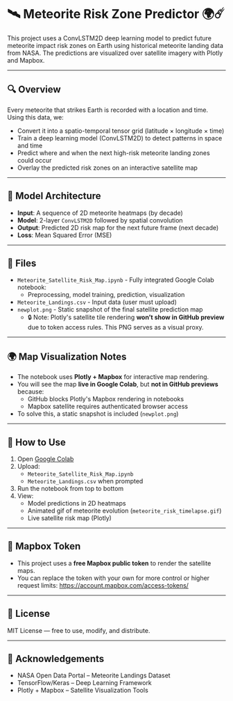 # 🛰️ Meteorite Risk Zone Predictor 🌍☄️

This project uses a ConvLSTM2D deep learning model to predict future meteorite impact risk zones on Earth using historical meteorite landing data from NASA. The predictions are visualized over satellite imagery with Plotly and Mapbox.

---

## 🔍 Overview

Every meteorite that strikes Earth is recorded with a location and time. Using this data, we:
- Convert it into a spatio-temporal tensor grid (latitude × longitude × time)
- Train a deep learning model (ConvLSTM2D) to detect patterns in space and time
- Predict where and when the next high-risk meteorite landing zones could occur
- Overlay the predicted risk zones on an interactive satellite map

---

## 🧠 Model Architecture

- **Input**: A sequence of 2D meteorite heatmaps (by decade)
- **Model**: 2-layer `ConvLSTM2D` followed by spatial convolution
- **Output**: Predicted 2D risk map for the next future frame (next decade)
- **Loss**: Mean Squared Error (MSE)

---

## 📂 Files

- `Meteorite_Satellite_Risk_Map.ipynb` - Fully integrated Google Colab notebook:
  - Preprocessing, model training, prediction, visualization
- `Meteorite_Landings.csv` - Input data (user must upload)
- `newplot.png` - Static snapshot of the final satellite prediction map
  - 🔒 Note: Plotly's satellite tile rendering **won’t show in GitHub preview** due to token access rules.
    This PNG serves as a visual proxy.

---

## 🌍 Map Visualization Notes

- The notebook uses **Plotly + Mapbox** for interactive map rendering.
- You will see the map **live in Google Colab**, but **not in GitHub previews** because:
  - GitHub blocks Plotly's Mapbox rendering in notebooks
  - Mapbox satellite requires authenticated browser access
- To solve this, a static snapshot is included (`newplot.png`)

---

## 🧪 How to Use

1. Open [Google Colab](https://colab.research.google.com/)
2. Upload:
   - `Meteorite_Satellite_Risk_Map.ipynb`
   - `Meteorite_Landings.csv` when prompted
3. Run the notebook from top to bottom
4. View:
   - Model predictions in 2D heatmaps
   - Animated gif of meteorite evolution (`meteorite_risk_timelapse.gif`)
   - Live satellite risk map (Plotly)

---

## 🔐 Mapbox Token

- This project uses a **free Mapbox public token** to render the satellite maps.
- You can replace the token with your own for more control or higher request limits:
  https://account.mapbox.com/access-tokens/

---

## 📝 License

MIT License — free to use, modify, and distribute.

---

## 🙏 Acknowledgements

- NASA Open Data Portal – Meteorite Landings Dataset
- TensorFlow/Keras – Deep Learning Framework
- Plotly + Mapbox – Satellite Visualization Tools
